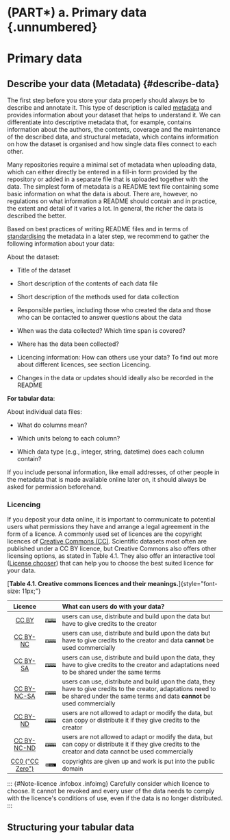 # (PART\*) a. Primary data {.unnumbered}

# Primary data 

## Describe your data (Metadata) {#describe-data}

The first step before you store your data properly should always be to describe and annotate it. This type of description is called [metadata](#metadata) and provides information about your dataset that helps to understand it. We can differentiate into descriptive metadata that, for example, contains information about the authors, the contents, coverage and the maintenance of the described data, and structural metadata, which contains information on how the dataset is organised and how single data files connect to each other.

Many repositories require a minimal set of metadata when uploading data, which can either directly be entered in a fill-in form provided by the repository or added in a separate file that is uploaded together with the data. The simplest form of metadata is a README text file containing some basic information on what the data is about. There are, however, no regulations on what information a README should contain and in practice, the extent and detail of it varies a lot. In general, the richer the data is described the better. 

Based on best practices of writing README files and in terms of [standardising](#standardise) the metadata in a later step, we recommend to gather the following information about your data:

About the dataset: 
 
-   Title of the dataset

-   Short description of the contents of each data file

-   Short description of the methods used for data collection

-   Responsible parties, including those who created the data and those who can be contacted to answer questions about the data

-   When was the data collected? Which time span is covered?

-   Where has the data been collected?

-   Licencing information: How can others use your data? To find out more about different licences, see section Licencing.

-   Changes in the data or updates should ideally also be recorded in the README


**For tabular data**:

About individual data files:

-   What do columns mean?

-   Which units belong to each column?

- Which data type (e.g., integer, string, datetime) does each column contain?

If you include personal information, like email addresses, of other people in the metadata that is made available online later on, it should always be asked for permission beforehand.

### Licencing

If you deposit your data online, it is important to communicate to potential users what permissions they have and arrange a legal agreement in the form of a licence. A commonly used set of licences are the copyright licences of [Creative Commons (CC)](https://creativecommons.org/share-your-work/cclicenses/). Scientific datasets most often are published under a CC BY licence, but Creative Commons also offers other licensing options, as stated in Table 4.1. They also offer an interactive tool ([License chooser](https://chooser-beta.creativecommons.org/)) that can help you to choose the best suited licence for your data.

[**Table 4.1. Creative commons licences and their meanings.**]{style="font-size: 11px;"}

|                                Licence                                |                                                                                   | What can users do with your data?                                                                                                                                                        |
|:-------------------:|:-----------------:|:--------------------------------|
|         [CC BY](https://creativecommons.org/licenses/by/4.0/)         |       [<img src="images/CCBY_logo.png" width="100"/>](images/CCBY_logo.png)       | users can use, distribute and build upon the data but have to give credits to the creator                                                                                                |
|      [CC BY-NC](https://creativecommons.org/licenses/by-nc/4.0/)      |    [<img src="images/CCBY-NC_logo.png" width="100"/>](images/CCBY-NC_logo.png)    | users can use, distribute and build upon the data but have to give credits to the creator and data **cannot** be used commercially                                                       |
|      [CC BY-SA](https://creativecommons.org/licenses/by-sa/4.0/)      |    [<img src="images/CCBY-SA_logo.png" width="100"/>](images/CCBY-SA_logo.png)    | users can use, distribute and build upon the data, they have to give credits to the creator and adaptations need to be shared under the same terms                                       |
|   [CC BY-NC-SA](https://creativecommons.org/licenses/by-nc-sa/4.0/)   | [<img src="images/CCBY-NC-SA_logo.png" width="100"/>](images/CCBY-NC-SA_logo.png) | users can use, distribute and build upon the data, they have to give credits to the creator, adaptations need to be shared under the same terms and data **cannot** be used commercially |
|      [CC BY-ND](https://creativecommons.org/licenses/by-nd/4.0/)      |    [<img src="images/CCBY-ND_logo.png" width="100"/>](images/CCBY-ND_logo.png)    | users are not allowed to adapt or modify the data, but can copy or distribute it if they give credits to the creator                                                                     |
|   [CC BY-NC-ND](https://creativecommons.org/licenses/by-nc-nd/4.0/)   | [<img src="images/CCBY-NC-ND_logo.png" width="100"/>](images/CCBY-NC-ND_logo.png) | users are not allowed to adapt or modify the data, but can copy or distribute it if they give credits to the creator and data cannot be used commercially                                |
| [CC0 ("CC Zero")](https://creativecommons.org/publicdomain/zero/1.0/) |    [<img src="images/CC-Zero_logo.png" width="100"/>](images/CC-Zero_logo.png)    | copyrights are given up and work is put into the public domain                                                                                                                           |

::: {#Note-licence .infobox .infoimg} 
Carefully consider which licence to choose. It cannot be revoked and every user of the data needs to comply with the licence's conditions of use, even if the data is no longer distributed.
:::


## Structuring your tabular data
